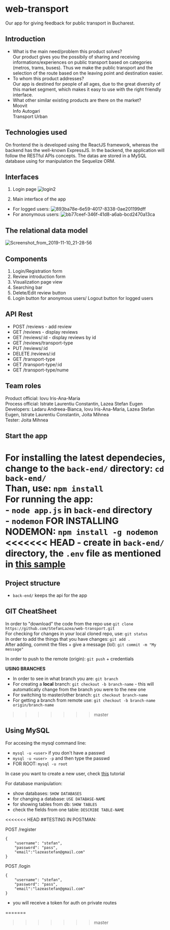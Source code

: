 # web-transport
Our app for giving feedback for public transport in Bucharest.

## Introduction
- What is the main need/problem this product solves? <br />
Our product gives you the possibily of sharing and receiving informations/experiences on public transport based on categories (metros, trams, buses). Thus we make the public transport and the selection of the route based on the leaving point and destination easier. 
- To whom this product addresses? <br />
Our app is destined for people of all ages, due to the great diversity of this market segment, which makes it easy to use with the right friendly interface. 
- What other similar existing products are there on the market? <br />
Moovit <br />
Info Autogari <br />
Transport Urban

## Technologies used
On frontend the is developed using the ReactJS framework, whereas the backend has the well-known ExpressJS. 
In the backend, the application will follow the RESTful APIs concepts. 
The datas are stored in a MySQL database using for manipulation the Sequelize ORM.  

## Interfaces
1. Login page
![login2](https://user-images.githubusercontent.com/48203043/69498394-53daa780-0ef0-11ea-8a68-c79c99115519.png)

2. Main interface of the app
- For logged users:
![893ba78e-6e59-4017-8338-0ae201199dff](https://user-images.githubusercontent.com/48203043/69498367-fe05ff80-0eef-11ea-8717-59f7ed7e5f33.jpg)
- For anonymous users:
![bb77ceef-346f-41d8-a6ab-bcd2470a13ca](https://user-images.githubusercontent.com/48203043/69498385-31e12500-0ef0-11ea-8455-aa3c0e683091.jpg)

## The relational data model
![Screenshot_from_2019-11-10_21-28-56](https://user-images.githubusercontent.com/48203043/69498406-81275580-0ef0-11ea-8d82-8cac77cc983b.png)

## Components
1. Login/Registration form
2. Review introduction form
3. Visualization page view
4. Searching bar 
5. Delete/Edit review button
6. Login button for anonymous users/ Logout button for logged users

## API Rest
- POST /reviews - add review <br />
- GET /reviews - display reviews <br />
- GET /reviews/:id - display reviews by id <br />
- GET /reviews/transport-type <br />
- PUT /reviews/:id <br />
- DELETE /reviews/:id <br />
- GET /transport-type <br />
- GET /transport-type/:id <br />
- GET /transport-type/nume

## Team roles
Product official: Iovu Iris-Ana-Maria <br />
Process official: Istrate Laurentiu Constantin, Lazea Stefan Eugen <br/>
Developers: Ladaru Andreea-Bianca, Iovu Iris-Ana-Maria, Lazea Stefan Eugen, Istrate Laurentiu Constantin, Joita Mihnea <br/>
Tester: Joita Mihnea


## Start the app  
For installing the latest dependecies, change to the `back-end/` directory: ```cd back-end/```    
Than, use: ```npm install```   
For running the app:  
    - ```node app.js``` in `back-end` directory  
    - ```nodemon```  FOR INSTALLING NODEMON: ```npm install -g nodemon```  
<<<<<<< HEAD
	- create in ```back-end/``` directory, the ```.env``` file as mentioned in [this sample](back-end/.env.sample)
=======
    

## Project structure
- `back-end/` keeps the api for the app
 

## GIT CheatSheet

In order to "download" the code from the repo use ```git clone https://github.com/StefanLazea/web-transport.git```  
For checking for changes in your local cloned repo, use: ```git status```  
In order to add the things that you have changes: ```git add . ```  
After adding, commit the files + give a message (lol): ```git commit -m "My message"```  

In order to push to the remote (origin): ```git push``` + credentials

**USING BRANCHES**
- In order to see in what branch you are: ```git branch```
- For creating a **local** branch: ```git checkout -b branch-name``` - this will automatically change from the branch you were to the new one
- For switching to master/other branch: ```git checkout branch-name```
- For getting a branch from remote use: ```git checkout -b branch-name origin/branch-name```
>>>>>>> master

## Using MySQL 

For accesing the mysql command line:  
- ```mysql -u <user>``` if you don't have a passwd  
- ```mysql -u <user> -p``` and then type the passwd  
- FOR ROOT: ```mysql -u root```

In case you want to create a new user, check [this](https://ebu.gitbook.io/webtech-superheroes/configurare-mediu-de-lucru/mysql) tutorial  

For database manipulation:  
- show databases: ```SHOW DATABASES```  
- for changing a database: ```USE DATABASE-NAME```  
- for showing tables from db: ```SHOW TABLES```  
- check the fields from one table: ```DESCRIBE TABLE-NAME```  

<<<<<<< HEAD
##TESTING IN POSTMAN:

POST /register  
```
{
	"username": "stefan",
	"password": "pass",
	"email":"lazeastefan@gmail.com"
}
```

POST /login  
```
{
	"username": "stefan",
	"password": "pass",
	"email":"lazeastefan@gmail.com"
}
```  
- you will receive a token for auth on private routes

=======
>>>>>>> master
